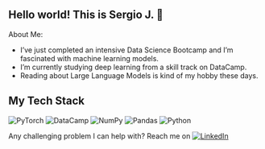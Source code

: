 ## Hello world! This is Sergio J. 👋

About Me:
- I’ve just completed an intensive Data Science Bootcamp and I’m fascinated with machine learning models.
- I’m currently studying deep learning from a skill track on DataCamp.
- Reading about Large Language Models is kind of my hobby these days.

## My Tech Stack

![PyTorch](https://img.shields.io/badge/PyTorch-EE4C2C?style=for-the-badge&logo=pytorch&logoColor=white)
![DataCamp](https://img.shields.io/badge/DataCamp-00A9E0?style=for-the-badge&logo=datacamp&logoColor=white)
![NumPy](https://img.shields.io/badge/NumPy-013243?style=for-the-badge&logo=numpy&logoColor=white)
![Pandas](https://img.shields.io/badge/Pandas-150458?style=for-the-badge&logo=pandas&logoColor=white)
![Python](https://img.shields.io/badge/Python-3776AB?style=for-the-badge&logo=python&logoColor=white)


Any challenging problem I can help with? Reach me on [![LinkedIn](https://img.shields.io/badge/LinkedIn-0A66C2?style=for-the-badge&logo=linkedin&logoColor=white)](https://linkedin.com/in/sergio-j-camacho)
